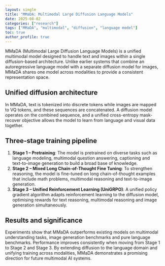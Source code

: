```yaml
---
layout: single
title: "MMaDA: Multimodal Large Diffusion Language Models"
date: 2025-08-02
categories: ["research"]
tags: ["MMaDA", "multimodal", "diffusion", "language model"]
toc: true
author_profile: true
---
```





MMaDA (Multimodal Large Diffusion Language Models) is a unified multimodal model designed to handle text and images within a single diffusion-based architecture. Unlike earlier systems that combine an autoregressive language model with a separate diffusion model for images, MMaDA shares one model across modalities to provide a consistent representation space.

## Unified diffusion architecture

In MMaDA, text is tokenized into discrete tokens while images are mapped to VQ tokens, and these sequences are concatenated. A diffusion model operates on the combined sequence, and a unified cross-entropy mask-recover objective allows the model to learn from language and visual data together.

## Three-stage training pipeline

1. **Stage 1 – Pretraining**: The model is pretrained on diverse tasks such as language modeling, multimodal question answering, captioning and text-to-image generation to build a broad base of knowledge.
2. **Stage 2 – Mixed Long Chain-of-Thought Fine Tuning**: To strengthen reasoning, the model is fine-tuned on long chain-of-thought examples that include math problems, multimodal reasoning and text-to-image generation.
3. **Stage 3 – Unified Reinforcement Learning (UniGRPO)**: A unified policy gradient algorithm adapts reinforcement learning to the diffusion model, optimising rewards for text reasoning, multimodal reasoning and image generation simultaneously.

## Results and significance

Experiments show that MMaDA outperforms existing models on multimodal understanding tasks, image generation benchmarks and pure language benchmarks. Performance improves consistently when moving from Stage 1 to Stage 2 and Stage 3. By extending diffusion to the language domain and unifying training across modalities, MMaDA demonstrates a promising direction for future multimodal AI systems.
